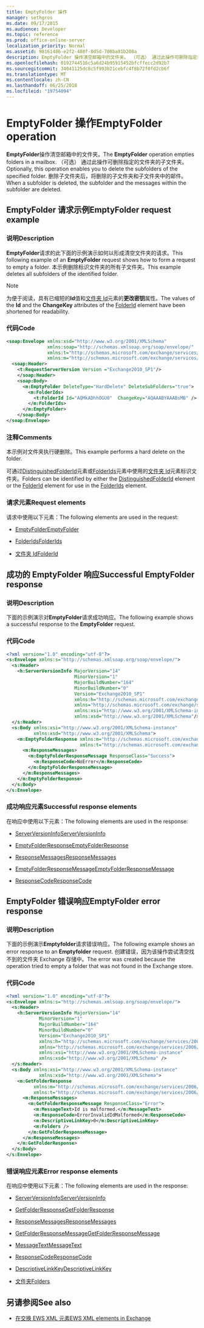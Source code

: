 ```yaml
---
title: EmptyFolder 操作
manager: sethgros
ms.date: 09/17/2015
ms.audience: Developer
ms.topic: reference
ms.prod: office-online-server
localization_priority: Normal
ms.assetid: 98161486-e2f2-480f-8d5d-708ba81b208a
description: EmptyFolder 操作清空邮箱中的文件夹。 （可选） 通过此操作可删除指定的文件夹的子文件夹。 删除子文件夹后，将删除的子文件夹和子文件夹中的邮件。
ms.openlocfilehash: 0192744516c5a6d24b95915452bfcffecc2d92b7
ms.sourcegitcommit: 34041125dc8c5f993b21cebfc4f8b72f0fd2cb6f
ms.translationtype: MT
ms.contentlocale: zh-CN
ms.lasthandoff: 06/25/2018
ms.locfileid: "19754094"
---
```

# <a name="emptyfolder-operation"></a><span data-ttu-id="35e83-105">EmptyFolder 操作</span><span class="sxs-lookup"><span data-stu-id="35e83-105">EmptyFolder operation</span></span>

<span data-ttu-id="35e83-106">**EmptyFolder**操作清空邮箱中的文件夹。</span><span class="sxs-lookup"><span data-stu-id="35e83-106">The **EmptyFolder** operation empties folders in a mailbox.</span></span> <span data-ttu-id="35e83-107">（可选） 通过此操作可删除指定的文件夹的子文件夹。</span><span class="sxs-lookup"><span data-stu-id="35e83-107">Optionally, this operation enables you to delete the subfolders of the specified folder.</span></span> <span data-ttu-id="35e83-108">删除子文件夹后，将删除的子文件夹和子文件夹中的邮件。</span><span class="sxs-lookup"><span data-stu-id="35e83-108">When a subfolder is deleted, the subfolder and the messages within the subfolder are deleted.</span></span> 
  
## <a name="emptyfolder-request-example"></a><span data-ttu-id="35e83-109">EmptyFolder 请求示例</span><span class="sxs-lookup"><span data-stu-id="35e83-109">EmptyFolder request example</span></span>

### <a name="description"></a><span data-ttu-id="35e83-110">说明</span><span class="sxs-lookup"><span data-stu-id="35e83-110">Description</span></span>

<span data-ttu-id="35e83-111">**EmptyFolder**请求的此下面的示例演示如何以形成清空文件夹的请求。</span><span class="sxs-lookup"><span data-stu-id="35e83-111">This following example of an **EmptyFolder** request shows how to form a request to empty a folder.</span></span> <span data-ttu-id="35e83-112">本示例删除标识文件夹的所有子文件夹。</span><span class="sxs-lookup"><span data-stu-id="35e83-112">This example deletes all subfolders of the identified folder.</span></span> 
  
> [!NOTE]
> <span data-ttu-id="35e83-113">为便于阅读，具有已缩短的**Id**值和[文件夹 Id](folderid.md)元素的**更改密钥**属性。</span><span class="sxs-lookup"><span data-stu-id="35e83-113">The values of the **Id** and the **ChangeKey** attributes of the [FolderId](folderid.md) element have been shortened for readability.</span></span> 
  
### <a name="code"></a><span data-ttu-id="35e83-114">代码</span><span class="sxs-lookup"><span data-stu-id="35e83-114">Code</span></span>

```XML
<soap:Envelope xmlns:xsd="http://www.w3.org/2001/XMLSchema"
               xmlns:soap="http://schemas.xmlsoap.org/soap/envelope/"
               xmlns:t="http://schemas.microsoft.com/exchange/services/2006/types"
               xmlns:m="http://schemas.microsoft.com/exchange/services/2006/messages">
  <soap:Header>
    <t:RequestServerVersion Version ="Exchange2010_SP1"/>
    </soap:Header>
    <soap:Body>
      <m:EmptyFolder DeleteType="HardDelete" DeleteSubFolders="true">
        <m:FolderIds>
          <t:FolderId Id="AQMkADhhOGU0"  ChangeKey="AQAAABYAAABsMB" />
        </m:FolderIds>
      </m:EmptyFolder>
    </soap:Body>
</soap:Envelope>

```

### <a name="comments"></a><span data-ttu-id="35e83-115">注释</span><span class="sxs-lookup"><span data-stu-id="35e83-115">Comments</span></span>

<span data-ttu-id="35e83-116">本示例对文件夹执行硬删除。</span><span class="sxs-lookup"><span data-stu-id="35e83-116">This example performs a hard delete on the folder.</span></span>
  
<span data-ttu-id="35e83-117">可通过[DistinguishedFolderId](distinguishedfolderid.md)元素或[FolderIds](folderids.md)元素中使用的[文件夹 Id](folderid.md)元素标识文件夹。</span><span class="sxs-lookup"><span data-stu-id="35e83-117">Folders can be identified by either the [DistinguishedFolderId](distinguishedfolderid.md) element or the [FolderId](folderid.md) element for use in the [FolderIds](folderids.md) element.</span></span> 
  
### <a name="request-elements"></a><span data-ttu-id="35e83-118">请求元素</span><span class="sxs-lookup"><span data-stu-id="35e83-118">Request elements</span></span>

<span data-ttu-id="35e83-119">请求中使用以下元素：</span><span class="sxs-lookup"><span data-stu-id="35e83-119">The following elements are used in the request:</span></span>
  
- [<span data-ttu-id="35e83-120">EmptyFolder</span><span class="sxs-lookup"><span data-stu-id="35e83-120">EmptyFolder</span></span>](emptyfolder.md)
    
- [<span data-ttu-id="35e83-121">FolderIds</span><span class="sxs-lookup"><span data-stu-id="35e83-121">FolderIds</span></span>](folderids.md)
    
- [<span data-ttu-id="35e83-122">文件夹 Id</span><span class="sxs-lookup"><span data-stu-id="35e83-122">FolderId</span></span>](folderid.md)
    
## <a name="successful-emptyfolder-response"></a><span data-ttu-id="35e83-123">成功的 EmptyFolder 响应</span><span class="sxs-lookup"><span data-stu-id="35e83-123">Successful EmptyFolder response</span></span>

### <a name="description"></a><span data-ttu-id="35e83-124">说明</span><span class="sxs-lookup"><span data-stu-id="35e83-124">Description</span></span>

<span data-ttu-id="35e83-125">下面的示例演示对**EmptyFolder**请求成功响应。</span><span class="sxs-lookup"><span data-stu-id="35e83-125">The following example shows a successful response to the **EmptyFolder** request.</span></span> 
  
### <a name="code"></a><span data-ttu-id="35e83-126">代码</span><span class="sxs-lookup"><span data-stu-id="35e83-126">Code</span></span>

```XML
<?xml version="1.0" encoding="utf-8"?>
<s:Envelope xmlns:s="http://schemas.xmlsoap.org/soap/envelope/">
  <s:Header>
    <h:ServerVersionInfo MajorVersion="14" 
                         MinorVersion="1" 
                         MajorBuildNumber="164" 
                         MinorBuildNumber="0" 
                         Version="Exchange2010_SP1"
                         xmlns:h="http://schemas.microsoft.com/exchange/services/2006/types"
                         xmlns="http://schemas.microsoft.com/exchange/services/2006/types"
                         xmlns:xsi="http://www.w3.org/2001/XMLSchema-instance"
                         xmlns:xsd="http://www.w3.org/2001/XMLSchema"/>
  </s:Header>
  <s:Body xmlns:xsi="http://www.w3.org/2001/XMLSchema-instance"
          xmlns:xsd="http://www.w3.org/2001/XMLSchema">
    <m:EmptyFolderResponse xmlns:m="http://schemas.microsoft.com/exchange/services/2006/messages"
                           xmlns:t="http://schemas.microsoft.com/exchange/services/2006/types">
      <m:ResponseMessages>
        <m:EmptyFolderResponseMessage ResponseClass="Success">
          <m:ResponseCode>NoError</m:ResponseCode>
        </m:EmptyFolderResponseMessage>
      </m:ResponseMessages>
    </m:EmptyFolderResponse>
  </s:Body>
</s:Envelope>

```

### <a name="successful-response-elements"></a><span data-ttu-id="35e83-127">成功响应元素</span><span class="sxs-lookup"><span data-stu-id="35e83-127">Successful response elements</span></span>

<span data-ttu-id="35e83-128">在响应中使用以下元素：</span><span class="sxs-lookup"><span data-stu-id="35e83-128">The following elements are used in the response:</span></span>
  
- [<span data-ttu-id="35e83-129">ServerVersionInfo</span><span class="sxs-lookup"><span data-stu-id="35e83-129">ServerVersionInfo</span></span>](serverversioninfo.md)
    
- [<span data-ttu-id="35e83-130">EmptyFolderResponse</span><span class="sxs-lookup"><span data-stu-id="35e83-130">EmptyFolderResponse</span></span>](emptyfolderresponse.md)
    
- [<span data-ttu-id="35e83-131">ResponseMessages</span><span class="sxs-lookup"><span data-stu-id="35e83-131">ResponseMessages</span></span>](responsemessages.md)
    
- [<span data-ttu-id="35e83-132">EmptyFolderResponseMessage</span><span class="sxs-lookup"><span data-stu-id="35e83-132">EmptyFolderResponseMessage</span></span>](emptyfolderresponsemessage.md)
    
- [<span data-ttu-id="35e83-133">ResponseCode</span><span class="sxs-lookup"><span data-stu-id="35e83-133">ResponseCode</span></span>](responsecode.md)
    
## <a name="emptyfolder-error-response"></a><span data-ttu-id="35e83-134">EmptyFolder 错误响应</span><span class="sxs-lookup"><span data-stu-id="35e83-134">EmptyFolder error response</span></span>

### <a name="description"></a><span data-ttu-id="35e83-135">说明</span><span class="sxs-lookup"><span data-stu-id="35e83-135">Description</span></span>

<span data-ttu-id="35e83-136">下面的示例演示**Emptyfolder**请求错误响应。</span><span class="sxs-lookup"><span data-stu-id="35e83-136">The following example shows an error response to an **Emptyfolder** request.</span></span> <span data-ttu-id="35e83-137">创建错误，因为该操作尝试清空找不到的文件夹 Exchange 存储中。</span><span class="sxs-lookup"><span data-stu-id="35e83-137">The error was created because the operation tried to empty a folder that was not found in the Exchange store.</span></span> 
  
### <a name="code"></a><span data-ttu-id="35e83-138">代码</span><span class="sxs-lookup"><span data-stu-id="35e83-138">Code</span></span>

```XML
<?xml version="1.0" encoding="utf-8"?>
<s:Envelope xmlns:s="http://schemas.xmlsoap.org/soap/envelope/">
  <s:Header>
    <h:ServerVersionInfo MajorVersion="14" 
            MinorVersion="1" 
            MajorBuildNumber="164" 
            MinorBuildNumber="0" 
            Version="Exchange2010_SP1" 
            xmlns:h="http://schemas.microsoft.com/exchange/services/2006/types" 
            xmlns="http://schemas.microsoft.com/exchange/services/2006/types" 
            xmlns:xsi="http://www.w3.org/2001/XMLSchema-instance" 
            xmlns:xsd="http://www.w3.org/2001/XMLSchema" />
  </s:Header>
  <s:Body xmlns:xsi="http://www.w3.org/2001/XMLSchema-instance" 
            xmlns:xsd="http://www.w3.org/2001/XMLSchema">
    <m:GetFolderResponse 
          xmlns:m="http://schemas.microsoft.com/exchange/services/2006/messages" 
          xmlns:t="http://schemas.microsoft.com/exchange/services/2006/types">
      <m:ResponseMessages>
        <m:GetFolderResponseMessage ResponseClass="Error">
          <m:MessageText>Id is malformed.</m:MessageText>
          <m:ResponseCode>ErrorInvalidIdMalformed</m:ResponseCode>
          <m:DescriptiveLinkKey>0</m:DescriptiveLinkKey>
          <m:Folders />
        </m:GetFolderResponseMessage>
      </m:ResponseMessages>
    </m:GetFolderResponse>
  </s:Body>
</s:Envelope>
```

### <a name="error-response-elements"></a><span data-ttu-id="35e83-139">错误响应元素</span><span class="sxs-lookup"><span data-stu-id="35e83-139">Error response elements</span></span>

<span data-ttu-id="35e83-140">在响应中使用以下元素：</span><span class="sxs-lookup"><span data-stu-id="35e83-140">The following elements are used in the response:</span></span>
  
- [<span data-ttu-id="35e83-141">ServerVersionInfo</span><span class="sxs-lookup"><span data-stu-id="35e83-141">ServerVersionInfo</span></span>](serverversioninfo.md)
    
- [<span data-ttu-id="35e83-142">GetFolderResponse</span><span class="sxs-lookup"><span data-stu-id="35e83-142">GetFolderResponse</span></span>](getfolderresponse.md)
    
- [<span data-ttu-id="35e83-143">ResponseMessages</span><span class="sxs-lookup"><span data-stu-id="35e83-143">ResponseMessages</span></span>](responsemessages.md)
    
- [<span data-ttu-id="35e83-144">GetFolderResponseMessage</span><span class="sxs-lookup"><span data-stu-id="35e83-144">GetFolderResponseMessage</span></span>](getfolderresponsemessage.md)
    
- [<span data-ttu-id="35e83-145">MessageText</span><span class="sxs-lookup"><span data-stu-id="35e83-145">MessageText</span></span>](messagetext.md)
    
- [<span data-ttu-id="35e83-146">ResponseCode</span><span class="sxs-lookup"><span data-stu-id="35e83-146">ResponseCode</span></span>](responsecode.md)
    
- [<span data-ttu-id="35e83-147">DescriptiveLinkKey</span><span class="sxs-lookup"><span data-stu-id="35e83-147">DescriptiveLinkKey</span></span>](descriptivelinkkey.md)
    
- [<span data-ttu-id="35e83-148">文件夹</span><span class="sxs-lookup"><span data-stu-id="35e83-148">Folders</span></span>](folders-ex15websvcsotherref.md)
    
## <a name="see-also"></a><span data-ttu-id="35e83-149">另请参阅</span><span class="sxs-lookup"><span data-stu-id="35e83-149">See also</span></span>

- [<span data-ttu-id="35e83-150">在交换 EWS XML 元素</span><span class="sxs-lookup"><span data-stu-id="35e83-150">EWS XML elements in Exchange</span></span>](ews-xml-elements-in-exchange.md)

